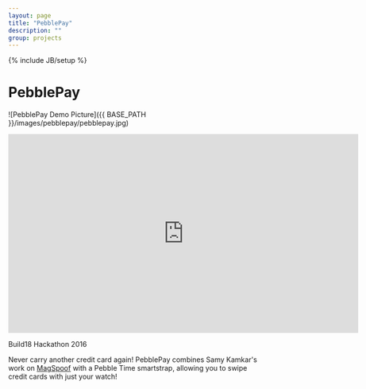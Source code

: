 ```yaml
---
layout: page
title: "PebblePay"
description: ""
group: projects
---
```

{% include JB/setup %}

PebblePay
=========

![PebblePay Demo Picture]({{ BASE_PATH }}/images/pebblepay/pebblepay.jpg)

<iframe width="705" height="400" src="https://www.youtube.com/embed/zbPvvvr4W3U" frameborder="0" allowfullscreen> </iframe>

Build18 Hackathon 2016

Never carry another credit card again! PebblePay combines Samy Kamkar's work on
[MagSpoof](https://github.com/samyk/magspoof) with a Pebble Time smartstrap, allowing
you to swipe credit cards with just your watch!
